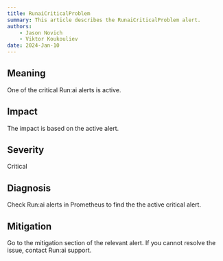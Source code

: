 ```yaml
---
title: RunaiCriticalProblem
summary: This article describes the RunaiCriticalProblem alert.
authors:
    - Jason Novich
    - Viktor Koukouliev
date: 2024-Jan-10
---
```


## Meaning

One of the critical Run:ai alerts is active.

## Impact

The impact is based on the active alert.

## Severity

Critical

## Diagnosis

Check Run:ai alerts in Prometheus to find the the active critical alert. 

## Mitigation

Go to the mitigation section of the relevant alert.
If you cannot resolve the issue, contact Run:ai support.
